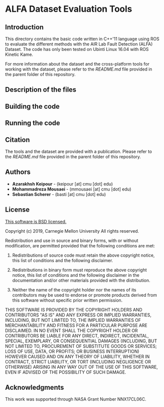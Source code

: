 # ALFA Dataset Evaluation Tools

## Introduction

This directory contains the basic code written in C++'11 language using ROS to evaluate the different methods with the AIR Lab Fault Detection (ALFA) Dataset. The code has only been tested on Ubinti Linux 16.04 with ROS Kinetic Kame.

For more information about the dataset and the cross-platform tools for working with the dataset, please refer to the *README.md* file provided in the parent folder of this repository.

## Description of the files

## Building the code

## Running the code

## Citation
The tools and the dataset are provided with a publication. Please refer to the *README.md* file provided in the parent folder of this repository.

## Authors

* **Azarakhsh Keipour** - (keipour [at] cmu [dot] edu)
* **Mohammadreza Mousaei** - (mmousaei [at] cmu [dot] edu)
* **Sebastian Scherer** - (basti [at] cmu [dot] edu)

## License
[This software is BSD licensed.](http://opensource.org/licenses/BSD-3-Clause)

Copyright (c) 2019, Carnegie Mellon University
All rights reserved.

Redistribution and use in source and binary forms, with or without modification, are permitted provided that the following conditions are met:

1. Redistributions of source code must retain the above copyright notice, this list of conditions and the following disclaimer.

2. Redistributions in binary form must reproduce the above copyright notice, this list of conditions and the following disclaimer in the documentation and/or other materials provided with the distribution.

3. Neither the name of the copyright holder nor the names of its contributors may be used to endorse or promote products derived from this software without specific prior written permission.

THIS SOFTWARE IS PROVIDED BY THE COPYRIGHT HOLDERS AND CONTRIBUTORS "AS IS" AND ANY EXPRESS OR IMPLIED WARRANTIES, INCLUDING, BUT NOT LIMITED TO, THE IMPLIED WARRANTIES OF MERCHANTABILITY AND FITNESS FOR A PARTICULAR PURPOSE ARE DISCLAIMED. IN NO EVENT SHALL THE COPYRIGHT HOLDER OR CONTRIBUTORS BE LIABLE FOR ANY DIRECT, INDIRECT, INCIDENTAL, SPECIAL, EXEMPLARY, OR CONSEQUENTIAL DAMAGES (INCLUDING, BUT NOT LIMITED TO, PROCUREMENT OF SUBSTITUTE GOODS OR SERVICES; LOSS OF USE, DATA, OR PROFITS; OR BUSINESS INTERRUPTION) HOWEVER CAUSED AND ON ANY THEORY OF LIABILITY, WHETHER IN CONTRACT, STRICT LIABILITY, OR TORT (INCLUDING NEGLIGENCE OR OTHERWISE) ARISING IN ANY WAY OUT OF THE USE OF THIS SOFTWARE, EVEN IF ADVISED OF THE POSSIBILITY OF SUCH DAMAGE.

## Acknowledgments

This work was supported through NASA Grant Number NNX17CL06C.
